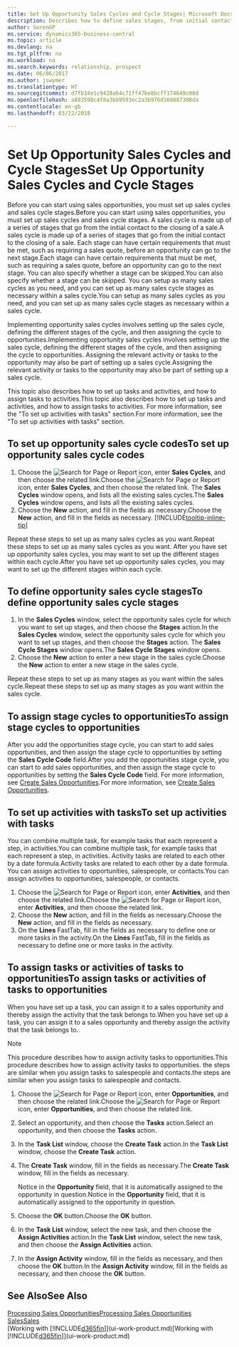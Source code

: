 ```yaml
---
title: Set Up Opportunity Sales Cycles and Cycle Stages| Microsoft Docs
description: Describes how to define sales stages, from initial contact to closing, to create a sales cycle and assign it to opportunities in Business Central.
author: SorenGP
ms.service: dynamics365-business-central
ms.topic: article
ms.devlang: na
ms.tgt_pltfrm: na
ms.workload: na
ms.search.keywords: relationship, prospect
ms.date: 06/06/2017
ms.author: jswymer
ms.translationtype: HT
ms.sourcegitcommit: d7fb34e1c9428a64c71ff47be8bcff174649c00d
ms.openlocfilehash: a883598c4f8a3bb9593ec2a3b976d169887308da
ms.contentlocale: en-gb
ms.lasthandoff: 03/22/2018

---
```

# <a name="set-up-opportunity-sales-cycles-and-cycle-stages"></a><span data-ttu-id="8a5d2-103">Set Up Opportunity Sales Cycles and Cycle Stages</span><span class="sxs-lookup"><span data-stu-id="8a5d2-103">Set Up Opportunity Sales Cycles and Cycle Stages</span></span>
<span data-ttu-id="8a5d2-104">Before you can start using sales opportunities, you must set up sales cycles and sales cycle stages.</span><span class="sxs-lookup"><span data-stu-id="8a5d2-104">Before you can start using sales opportunities, you must set up sales cycles and sales cycle stages.</span></span> <span data-ttu-id="8a5d2-105">A sales cycle is made up of a series of stages that go from the initial contact to the closing of a sale.</span><span class="sxs-lookup"><span data-stu-id="8a5d2-105">A sales cycle is made up of a series of stages that go from the initial contact to the closing of a sale.</span></span> <span data-ttu-id="8a5d2-106">Each stage can have certain requirements that must be met, such as requiring a sales quote, before an opportunity can go to the next stage.</span><span class="sxs-lookup"><span data-stu-id="8a5d2-106">Each stage can have certain requirements that must be met, such as requiring a sales quote, before an opportunity can go to the next stage.</span></span> <span data-ttu-id="8a5d2-107">You can also specify whether a stage can be skipped.</span><span class="sxs-lookup"><span data-stu-id="8a5d2-107">You can also specify whether a stage can be skipped.</span></span> <span data-ttu-id="8a5d2-108">You can setup as many sales cycles as you need, and you can set up as many sales cycle stages as necessary within a sales cycle.</span><span class="sxs-lookup"><span data-stu-id="8a5d2-108">You can setup as many sales cycles as you need, and you can set up as many sales cycle stages as necessary within a sales cycle.</span></span>

<span data-ttu-id="8a5d2-109">Implementing opportunity sales cycles involves setting up the sales cycle, defining the different stages of the cycle, and then assigning the cycle to opportunities.</span><span class="sxs-lookup"><span data-stu-id="8a5d2-109">Implementing opportunity sales cycles involves setting up the sales cycle, defining the different stages of the cycle, and then assigning the cycle to opportunities.</span></span> <span data-ttu-id="8a5d2-110">Assigning the relevant activity or tasks to the opportunity may also be part of setting up a sales cycle.</span><span class="sxs-lookup"><span data-stu-id="8a5d2-110">Assigning the relevant activity or tasks to the opportunity may also be part of setting up a sales cycle.</span></span>

<span data-ttu-id="8a5d2-111">This topic also describes how to set up tasks and activities, and how to assign tasks to activities.</span><span class="sxs-lookup"><span data-stu-id="8a5d2-111">This topic also describes how to set up tasks and activities, and how to assign tasks to activities.</span></span> <span data-ttu-id="8a5d2-112">For more information, see the "To set up activities with tasks" section.</span><span class="sxs-lookup"><span data-stu-id="8a5d2-112">For more information, see the "To set up activities with tasks" section.</span></span>

## <a name="to-set-up-opportunity-sales-cycle-codes"></a><span data-ttu-id="8a5d2-113">To set up opportunity sales cycle codes</span><span class="sxs-lookup"><span data-stu-id="8a5d2-113">To set up opportunity sales cycle codes</span></span>
1. <span data-ttu-id="8a5d2-114">Choose the ![Search for Page or Report](media/ui-search/search_small.png "Search for Page or Report icon") icon, enter **Sales Cycles**, and then choose the related link.</span><span class="sxs-lookup"><span data-stu-id="8a5d2-114">Choose the ![Search for Page or Report](media/ui-search/search_small.png "Search for Page or Report icon") icon, enter **Sales Cycles**, and then choose the related link.</span></span> <span data-ttu-id="8a5d2-115">The **Sales Cycles** window opens, and lists all the existing sales cycles.</span><span class="sxs-lookup"><span data-stu-id="8a5d2-115">The **Sales Cycles** window opens, and lists all the existing sales cycles.</span></span>
2. <span data-ttu-id="8a5d2-116">Choose the **New** action, and fill in the fields as necessary.</span><span class="sxs-lookup"><span data-stu-id="8a5d2-116">Choose the **New** action, and fill in the fields as necessary.</span></span> [!INCLUDE[tooltip-inline-tip](includes/tooltip-inline-tip_md.md)]

<span data-ttu-id="8a5d2-117">Repeat these steps to set up as many sales cycles as you want.</span><span class="sxs-lookup"><span data-stu-id="8a5d2-117">Repeat these steps to set up as many sales cycles as you want.</span></span> <span data-ttu-id="8a5d2-118">After you have set up opportunity sales cycles, you may want to set up the different stages within each cycle.</span><span class="sxs-lookup"><span data-stu-id="8a5d2-118">After you have set up opportunity sales cycles, you may want to set up the different stages within each cycle.</span></span>

## <a name="to-define-opportunity-sales-cycle-stages"></a><span data-ttu-id="8a5d2-119">To define opportunity sales cycle stages</span><span class="sxs-lookup"><span data-stu-id="8a5d2-119">To define opportunity sales cycle stages</span></span>
1. <span data-ttu-id="8a5d2-120">In the **Sales Cycles** window, select the opportunity sales cycle for which you want to set up stages, and then choose the **Stages** action.</span><span class="sxs-lookup"><span data-stu-id="8a5d2-120">In the **Sales Cycles** window, select the opportunity sales cycle for which you want to set up stages, and then choose the **Stages** action.</span></span> <span data-ttu-id="8a5d2-121">The **Sales Cycle Stages** window opens.</span><span class="sxs-lookup"><span data-stu-id="8a5d2-121">The **Sales Cycle Stages** window opens.</span></span>
2. <span data-ttu-id="8a5d2-122">Choose the **New** action to enter a new stage in the sales cycle.</span><span class="sxs-lookup"><span data-stu-id="8a5d2-122">Choose the **New** action to enter a new stage in the sales cycle.</span></span>

<span data-ttu-id="8a5d2-123">Repeat these steps to set up as many stages as you want within the sales cycle.</span><span class="sxs-lookup"><span data-stu-id="8a5d2-123">Repeat these steps to set up as many stages as you want within the sales cycle.</span></span>

## <a name="to-assign-stage-cycles-to-opportunities"></a><span data-ttu-id="8a5d2-124">To assign stage cycles to opportunities</span><span class="sxs-lookup"><span data-stu-id="8a5d2-124">To assign stage cycles to opportunities</span></span>
<span data-ttu-id="8a5d2-125">After you add the opportunities stage cycle, you can start to add sales opportunities, and then assign the stage cycle to opportunities by setting the **Sales Cycle Code** field.</span><span class="sxs-lookup"><span data-stu-id="8a5d2-125">After you add the opportunities stage cycle, you can start to add sales opportunities, and then assign the stage cycle to opportunities by setting the **Sales Cycle Code** field.</span></span> <span data-ttu-id="8a5d2-126">For more information, see [Create Sales Opportunities](marketing-how-create-opportunities.md).</span><span class="sxs-lookup"><span data-stu-id="8a5d2-126">For more information, see [Create Sales Opportunities](marketing-how-create-opportunities.md).</span></span>

## <a name="to-set-up-activities-with-tasks"></a><span data-ttu-id="8a5d2-127">To set up activities with tasks</span><span class="sxs-lookup"><span data-stu-id="8a5d2-127">To set up activities with tasks</span></span>
<span data-ttu-id="8a5d2-128">You can combine multiple task, for example tasks that each represent a step, in activities.</span><span class="sxs-lookup"><span data-stu-id="8a5d2-128">You can combine multiple task, for example tasks that each represent a step, in activities.</span></span> <span data-ttu-id="8a5d2-129">Activity tasks are related to each other by a date formula.</span><span class="sxs-lookup"><span data-stu-id="8a5d2-129">Activity tasks are related to each other by a date formula.</span></span> <span data-ttu-id="8a5d2-130">You can assign activities to opportunities, salespeople, or contacts.</span><span class="sxs-lookup"><span data-stu-id="8a5d2-130">You can assign activities to opportunities, salespeople, or contacts.</span></span>

1. <span data-ttu-id="8a5d2-131">Choose the ![Search for Page or Report](media/ui-search/search_small.png "Search for Page or Report icon") icon, enter **Activities**, and then choose the related link.</span><span class="sxs-lookup"><span data-stu-id="8a5d2-131">Choose the ![Search for Page or Report](media/ui-search/search_small.png "Search for Page or Report icon") icon, enter **Activities**, and then choose the related link.</span></span>
2. <span data-ttu-id="8a5d2-132">Choose the **New** action, and fill in the fields as necessary.</span><span class="sxs-lookup"><span data-stu-id="8a5d2-132">Choose the **New** action, and fill in the fields as necessary.</span></span>
3. <span data-ttu-id="8a5d2-133">On the **Lines** FastTab, fill in the fields as necessary to define one or more tasks in the activity.</span><span class="sxs-lookup"><span data-stu-id="8a5d2-133">On the **Lines** FastTab, fill in the fields as necessary to define one or more tasks in the activity.</span></span>

## <a name="to-assign-tasks-or-activities-of-tasks-to-opportunities"></a><span data-ttu-id="8a5d2-134">To assign tasks or activities of tasks to opportunities</span><span class="sxs-lookup"><span data-stu-id="8a5d2-134">To assign tasks or activities of tasks to opportunities</span></span>
<span data-ttu-id="8a5d2-135">When you have set up a task, you can assign it to a sales opportunity and thereby assign the activity that the task belongs to.</span><span class="sxs-lookup"><span data-stu-id="8a5d2-135">When you have set up a task, you can assign it to a sales opportunity and thereby assign the activity that the task belongs to.</span></span>

> [!NOTE]  
>   <span data-ttu-id="8a5d2-136">This procedure describes how to assign activity tasks to opportunities.</span><span class="sxs-lookup"><span data-stu-id="8a5d2-136">This procedure describes how to assign activity tasks to opportunities.</span></span> <span data-ttu-id="8a5d2-137">the steps are similar when you assign tasks to salespeople and contacts.</span><span class="sxs-lookup"><span data-stu-id="8a5d2-137">the steps are similar when you assign tasks to salespeople and contacts.</span></span>

1. <span data-ttu-id="8a5d2-138">Choose the ![Search for Page or Report](media/ui-search/search_small.png "Search for Page or Report icon") icon, enter **Opportunities**, and then choose the related link.</span><span class="sxs-lookup"><span data-stu-id="8a5d2-138">Choose the ![Search for Page or Report](media/ui-search/search_small.png "Search for Page or Report icon") icon, enter **Opportunities**, and then choose the related link.</span></span>
2. <span data-ttu-id="8a5d2-139">Select an opportunity, and then choose the **Tasks** action.</span><span class="sxs-lookup"><span data-stu-id="8a5d2-139">Select an opportunity, and then choose the **Tasks** action.</span></span>
3. <span data-ttu-id="8a5d2-140">In the **Task List** window, choose the **Create Task** action.</span><span class="sxs-lookup"><span data-stu-id="8a5d2-140">In the **Task List** window, choose the **Create Task** action.</span></span>
4.  <span data-ttu-id="8a5d2-141">The **Create Task** window, fill in the fields as necessary.</span><span class="sxs-lookup"><span data-stu-id="8a5d2-141">The **Create Task** window, fill in the fields as necessary.</span></span>

    <span data-ttu-id="8a5d2-142">Notice in the **Opportunity** field, that it is automatically assigned to the opportunity in question.</span><span class="sxs-lookup"><span data-stu-id="8a5d2-142">Notice in the **Opportunity** field, that it is automatically assigned to the opportunity in question.</span></span>
5. <span data-ttu-id="8a5d2-143">Choose the **OK** button.</span><span class="sxs-lookup"><span data-stu-id="8a5d2-143">Choose the **OK** button.</span></span>
6. <span data-ttu-id="8a5d2-144">In the **Task List** window, select the new task, and then choose the **Assign Activities** action.</span><span class="sxs-lookup"><span data-stu-id="8a5d2-144">In the **Task List** window, select the new task, and then choose the **Assign Activities** action.</span></span>
7. <span data-ttu-id="8a5d2-145">In the **Assign Activity** window, fill in the fields as necessary, and then choose the **OK** button.</span><span class="sxs-lookup"><span data-stu-id="8a5d2-145">In the **Assign Activity** window, fill in the fields as necessary, and then choose the **OK** button.</span></span>

## <a name="see-also"></a><span data-ttu-id="8a5d2-146">See Also</span><span class="sxs-lookup"><span data-stu-id="8a5d2-146">See Also</span></span>
[<span data-ttu-id="8a5d2-147">Processing Sales Opportunities</span><span class="sxs-lookup"><span data-stu-id="8a5d2-147">Processing Sales Opportunities</span></span>](marketing-processing-sales-opportunities.md)  
[<span data-ttu-id="8a5d2-148">Sales</span><span class="sxs-lookup"><span data-stu-id="8a5d2-148">Sales</span></span>](sales-manage-sales.md)  
<span data-ttu-id="8a5d2-149">[Working with [!INCLUDE[d365fin](includes/d365fin_md.md)]](ui-work-product.md)</span><span class="sxs-lookup"><span data-stu-id="8a5d2-149">[Working with [!INCLUDE[d365fin](includes/d365fin_md.md)]](ui-work-product.md)</span></span>

